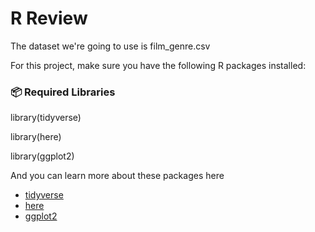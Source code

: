 # R Review

The dataset we're going to use is film_genre.csv

For this project, make sure you have the following R packages installed:

### 📦 **Required Libraries**

library(tidyverse)

library(here)

library(ggplot2)  

And you can learn more about these packages here

- [tidyverse](https://www.tidyverse.org/packages/)
- [here](https://here.r-lib.org/)  
- [ggplot2](https://ggplot2.tidyverse.org/articles/ggplot2.html)  
